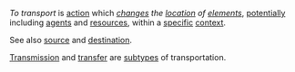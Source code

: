 *To transport* is [action](https://github.com/gcassel/Modular-Organization-Terminology/blob/master/terms/action.md) which *[changes](https://github.com/gcassel/Modular-Organization-Terminology/blob/master/terms/change.md) the [location](https://github.com/gcassel/Modular-Organization-Terminology/blob/master/terms/location.md) of [elements](https://github.com/gcassel/Modular-Organization-Terminology/blob/master/terms/element.md)*, [potentially](https://github.com/gcassel/Modular-Organization-Terminology/blob/master/terms/potential.md) including [agents](https://github.com/gcassel/Modular-Organization-Terminology/blob/master/terms/agent.md) and [resources](https://github.com/gcassel/Modular-Organization-Terminology/blob/master/terms/resource.md), within a [specific](https://github.com/gcassel/Modular-Organization-Terminology/blob/master/terms/specific.md) [context](https://github.com/gcassel/Modular-Organization-Terminology/blob/master/terms/context.md).

See also [source](https://github.com/gcassel/Modular-Organization-Terminology/blob/master/terms/source.md) and [destination](https://github.com/gcassel/Modular-Organization-Terminology/blob/master/terms/destination.md).

[Transmission](https://github.com/gcassel/Modular-Organization-Terminology/blob/master/terms/transmit.md) and [transfer](https://github.com/gcassel/Modular-Organization-Terminology/blob/master/terms/transfer.md) are [subtypes](https://github.com/gcassel/Modular-Organization-Terminology/blob/master/terms/subtype.md) of transportation.


